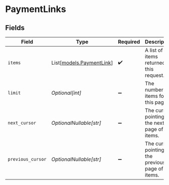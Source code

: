 # PaymentLinks


## Fields

| Field                                                | Type                                                 | Required                                             | Description                                          | Example                                              |
| ---------------------------------------------------- | ---------------------------------------------------- | ---------------------------------------------------- | ---------------------------------------------------- | ---------------------------------------------------- |
| `items`                                              | List[[models.PaymentLink](../models/paymentlink.md)] | :heavy_check_mark:                                   | A list of items returned for this request.           |                                                      |
| `limit`                                              | *Optional[int]*                                      | :heavy_minus_sign:                                   | The number of items for this page.                   | 20                                                   |
| `next_cursor`                                        | *OptionalNullable[str]*                              | :heavy_minus_sign:                                   | The cursor pointing at the next page of items.       | ZXhhbXBsZTE                                          |
| `previous_cursor`                                    | *OptionalNullable[str]*                              | :heavy_minus_sign:                                   | The cursor pointing at the previous page of items.   | Xkjss7asS                                            |